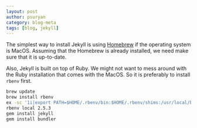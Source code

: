 ```yaml
---
layout: post
author: psuryan
category: blog-meta
tags: [blog, jekyll]
---
```

The simplest way to install Jekyll is using [Homebrew](https://brew.sh/) if the operating system is MacOS. Assuming that the Homebrew is already installed, we need make sure that it is up-to-date. 

Also, Jekyll is built on top of Ruby. We might not want to mess around with the Ruby installation that comes with the MacOS. So it is preferably to install `rbenv` first.  
```sh
brew update
brew install rbenv
ex -sc '1i|export PATH=$HOME/.rbenv/bin:$HOME/.rbenv/shims:/usr/local/bin:$PATH' -cx ~/.bash_profile
rbenv local 2.5.3
gem install jekyll
gem install bundler
```
